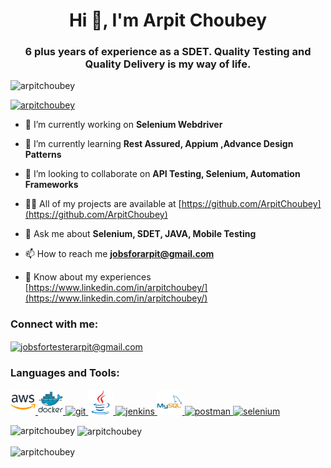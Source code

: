 <h1 align="center">Hi 👋, I'm Arpit Choubey</h1>
<h3 align="center">6 plus years of experience as a SDET. Quality Testing and Quality Delivery is my way of life.</h3>

<p align="left"> <img src="https://komarev.com/ghpvc/?username=arpitchoubey&label=Profile%20views&color=0e75b6&style=flat" alt="arpitchoubey" /> </p>

<p align="left"> <a href="https://github.com/ryo-ma/github-profile-trophy"><img src="https://github-profile-trophy.vercel.app/?username=arpitchoubey" alt="arpitchoubey" /></a> </p>

- 🔭 I’m currently working on **Selenium Webdriver**

- 🌱 I’m currently learning **Rest Assured, Appium ,Advance Design Patterns**

- 👯 I’m looking to collaborate on **API Testing, Selenium, Automation Frameworks**

- 👨‍💻 All of my projects are available at [https://github.com/ArpitChoubey](https://github.com/ArpitChoubey)

- 💬 Ask me about **Selenium, SDET, JAVA, Mobile Testing**

- 📫 How to reach me **jobsforarpit@gmail.com**

- 📄 Know about my experiences [https://www.linkedin.com/in/arpitchoubey/](https://www.linkedin.com/in/arpitchoubey/)

<h3 align="left">Connect with me:</h3>
<p align="left">
<a href="https://linkedin.com/in/jobsfortesterarpit@gmail.com" target="blank"><img align="center" src="https://raw.githubusercontent.com/rahuldkjain/github-profile-readme-generator/master/src/images/icons/Social/linked-in-alt.svg" alt="jobsfortesterarpit@gmail.com" height="30" width="40" /></a>
</p>

<h3 align="left">Languages and Tools:</h3>
<p align="left"> <a href="https://aws.amazon.com" target="_blank" rel="noreferrer"> <img src="https://raw.githubusercontent.com/devicons/devicon/master/icons/amazonwebservices/amazonwebservices-original-wordmark.svg" alt="aws" width="40" height="40"/> </a> <a href="https://www.docker.com/" target="_blank" rel="noreferrer"> <img src="https://raw.githubusercontent.com/devicons/devicon/master/icons/docker/docker-original-wordmark.svg" alt="docker" width="40" height="40"/> </a> <a href="https://git-scm.com/" target="_blank" rel="noreferrer"> <img src="https://www.vectorlogo.zone/logos/git-scm/git-scm-icon.svg" alt="git" width="40" height="40"/> </a> <a href="https://www.java.com" target="_blank" rel="noreferrer"> <img src="https://raw.githubusercontent.com/devicons/devicon/master/icons/java/java-original.svg" alt="java" width="40" height="40"/> </a> <a href="https://www.jenkins.io" target="_blank" rel="noreferrer"> <img src="https://www.vectorlogo.zone/logos/jenkins/jenkins-icon.svg" alt="jenkins" width="40" height="40"/> </a> <a href="https://www.mysql.com/" target="_blank" rel="noreferrer"> <img src="https://raw.githubusercontent.com/devicons/devicon/master/icons/mysql/mysql-original-wordmark.svg" alt="mysql" width="40" height="40"/> </a> <a href="https://postman.com" target="_blank" rel="noreferrer"> <img src="https://www.vectorlogo.zone/logos/getpostman/getpostman-icon.svg" alt="postman" width="40" height="40"/> </a> <a href="https://www.selenium.dev" target="_blank" rel="noreferrer"> <img src="https://raw.githubusercontent.com/detain/svg-logos/780f25886640cef088af994181646db2f6b1a3f8/svg/selenium-logo.svg" alt="selenium" width="40" height="40"/> </a> </p>

<p><img align="left" src="https://github-readme-stats.vercel.app/api/top-langs?username=arpitchoubey&show_icons=true&locale=en&layout=compact" alt="arpitchoubey" /></p>

<p>&nbsp;<img align="center" src="https://github-readme-stats.vercel.app/api?username=arpitchoubey&show_icons=true&locale=en" alt="arpitchoubey" /></p>

<p><img align="center" src="https://github-readme-streak-stats.herokuapp.com/?user=arpitchoubey&" alt="arpitchoubey" /></p>

